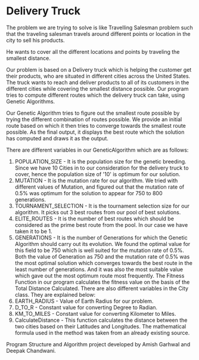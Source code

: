 # Delivery Truck

The problem we are trying to solve is like Travelling Salesman problem such that the traveling salesman travels around different points or location in the city to sell his products.

He wants to cover all the different locations and points by traveling the smallest distance. 

Our problem is based on a Delivery truck which is helping the customer get their products, who are situated in different cities across the United States. The truck wants to reach and deliver products to all of its customers in the different cities while covering the smallest distance possible. Our program tries to compute different routes which the delivery truck can take, using Genetic Algorithms. 

Our Genetic Algorithm tries to figure out the smallest route possible by trying the different combination of routes possible. We provide an initial route based on which it then tries to converge towards the smallest route possible. As the final output, it displays the best route which the solution has computed and draws it as the output.

There are different variables in our GeneticAlgorithm which are as follows:
1) POPULATION_SIZE - It is the population size for the genetic breeding. Since we have 10 Cities in to our consideration for the delivery truck to cover, hence the population size of '10' is optimum for our solution.
2) MUTATION - It is the mutation rate for our algorithm. We tried with different values of Mutation, and figured out that the mutation rate of 0.5% was optimum for the solution to appear for 750 to 800 generations.
3) TOURNAMENT_SELECTION - It is the tournament selection size for our algorithm. It picks out 3 best routes from our pool of best solutions.
4) ELITE_ROUTES - It is the number of best routes which should be considered as the prime best route from the pool. In our case we have taken it to be 1.
5) GENERATIONS - It is the number of Generations for which the Genetic Algorithm should carry out its evolution. We found the optimal value for this field to be 750 which is well suited for the mutation rate of 0.5%.
Both the value of Generation as 750 and the mutation rate of 0.5% was the most optimal solution which converges towards the best route in the least number of generations. And it was also the most suitable value which gave out the most optimum route most frequently.
The Fitness Function in our program calculates the fitness value on the basis of the Total Distance Calculated.
There are also different variables in the City class. They are explained below:
1) EARTH_RADIUS - Value of Earth Radius for our problem.
2) D_TO_R - Constant value for converting Degree to Radian.
3) KM_TO_MILES - Constant value for converting Kilometer to Miles.
4) CalculateDistance - This function calculates the distance between the two cities based on their Latitudes and Longitudes. The mathematical formula used in the method was taken from an already existing source.

Program Structure and Algorithm project developed by Amish Garhwal and Deepak Chandwani.
